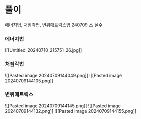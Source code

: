 # 풀이
에너지법, 처짐각법, 변위매트릭스법
240709 △ 실수

### 에너지법
![[Untitled_20240710_215751_26.jpg]]
### 처짐각법
![[Pasted image 20240709144049.png]]
![[Pasted image 20240709144105.png]]
### 변위매트릭스
![[Pasted image 20240709144145.png]]
![[Pasted image 20240709144132.png]]
![[Pasted image 20240709144155.png]]